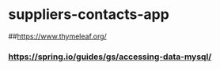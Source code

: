 # suppliers-contacts-app

##https://www.thymeleaf.org/

### https://spring.io/guides/gs/accessing-data-mysql/

